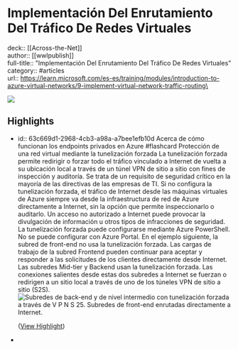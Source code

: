 # Implementación Del Enrutamiento Del Tráfico De Redes Virtuales

deck:: [[Across-the-Net]]\
author:: [[wwlpublish]]\
full-title:: "Implementación Del Enrutamiento Del Tráfico De Redes Virtuales"\
category:: #articles\
url:: https://learn.microsoft.com/es-es/training/modules/introduction-to-azure-virtual-networks/9-implement-virtual-network-traffic-routing\

![](https://learn.microsoft.com/en-us/media/logos/logo-ms-social.png)
## Highlights
- id:: 63c669d1-2968-4cb3-a98a-a7bee1efb10d
   Acerca de cómo funcionan los endpoints privados en Azure #flashcard 
    Protección de una red virtual mediante la tunelización forzada
     La tunelización forzada permite redirigir o forzar todo el tráfico vinculado a Internet de vuelta a su ubicación local a través de un túnel VPN de sitio a sitio con fines de inspección y auditoría. Se trata de un requisito de seguridad crítico en la mayoría de las directivas de las empresas de TI. Si no configura la tunelización forzada, el tráfico de Internet desde las máquinas virtuales de Azure siempre va desde la infraestructura de red de Azure directamente a Internet, sin la opción que permite inspeccionarlo o auditarlo. Un acceso no autorizado a Internet puede provocar la divulgación de información u otros tipos de infracciones de seguridad. La tunelización forzada puede configurarse mediante Azure PowerShell. No se puede configurar con Azure Portal.
     En el ejemplo siguiente, la subred de front-end no usa la tunelización forzada. Las cargas de trabajo de la subred Frontend pueden continuar para aceptar y responder a las solicitudes de los clientes directamente desde Internet. Las subredes Mid-tier y Backend usan la tunelización forzada. Las conexiones salientes desde estas dos subredes a Internet se fuerzan o redirigen a un sitio local a través de uno de los túneles VPN de sitio a sitio (S2S).
     ![Subredes de back-end y de nivel intermedio con tunelización forzada a través de V P N S 25. Subredes de front-end enrutadas directamente a Internet.](https://learn.microsoft.com/es-es/training/modules/introduction-to-azure-virtual-networks/8-exercise-connect-two-azure-virtual-networks-global/../../wwl-azure/introduction-to-azure-virtual-networks/media/forced-tunnel-ba8d30e6.png)
  
    ([View Highlight](https://read.readwise.io/read/01gn7576zvekey6f0ndn3h9c3m))
-